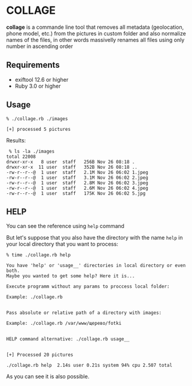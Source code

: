 # COLLAGE


**collage** is a commande line tool that removes all metadata (geolocation, phone model, etc.) from the pictures in custom folder and also
normalize names of the files, in other words massivelly renames all files using only number in ascending order

## Requirements

* exiftool 12.6 or higher
* Ruby 3.0 or higher

## Usage 

```
% ./collage.rb ./images 

[+] processed 5 pictures
```

Results:

```
 % ls -la ./images
total 22008
drwxr-xr-x   8 user  staff   256B Nov 26 08:18 .
drwxr-xr-x  11 user  staff   352B Nov 26 08:18 ..
-rw-r--r--@  1 user  staff   2.1M Nov 26 06:02 1.jpeg
-rw-r--r--@  1 user  staff   3.1M Nov 26 06:02 2.jpeg
-rw-r--r--@  1 user  staff   2.8M Nov 26 06:02 3.jpeg
-rw-r--r--@  1 user  staff   2.6M Nov 26 06:02 4.jpeg
-rw-r--r--@  1 user  staff   175K Nov 26 06:02 5.jpg
```

## HELP

You can see the reference using ``help`` command

But let's suppose that you also have the directory with the name ``help`` in your local directory that you want to process:

```
% time ./collage.rb help                                   

You have 'help' or 'usage__' directories in local directory or even both.
Maybe you wanted to get some help? Here it is...

Execute programm without any params to proccess local folder:

Example: ./collage.rb


Pass absolute or relative path of a directory with images:

Example: ./collage.rb /var/www/щерево/fotki


HELP command alternative: ./collage.rb usage__


[+] Processed 20 pictures

./collage.rb help  2.14s user 0.21s system 94% cpu 2.507 total

```

As you can see it is also possible.
